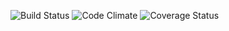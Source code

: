 ![Build Status](https://codeship.com/projects/e058a580-4d34-0135-028e-2a4961856651/status?branch=master)
![Code Climate](https://codeclimate.com/github/oscar6654/cupid-compass.png)
![Coverage Status](https://coveralls.io/repos/oscar6654/cupid-compass/badge.png)
